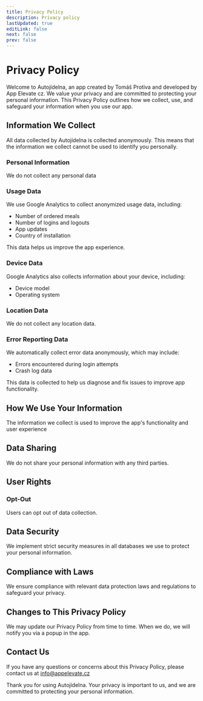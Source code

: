 ```yaml
---
title: Privacy Policy
description: Privacy policy
lastUpdated: true
editLink: false
next: false
prev: false
---
```


# Privacy Policy

Welcome to Autojídelna, an app created by Tomáš Protiva and developed by App Elevate cz. We value your privacy and are committed to protecting your personal information. This Privacy Policy outlines how we collect, use, and safeguard your information when you use our app.

## Information We Collect

All data collected by Autojídelna is collected anonymously. This means that the information we collect cannot be used to identify you personally.

### Personal Information

We do not collect any personal data

### Usage Data

We use Google Analytics to collect anonymized usage data, including:

- Number of ordered meals
- Number of logins and logouts
- App updates
- Country of installation

This data helps us improve the app experience.

### Device Data

Google Analytics also collects information about your device, including:

- Device model
- Operating system

### Location Data

We do not collect any location data.

### Error Reporting Data

We automatically collect error data anonymously, which may include:

- Errors encountered during login attempts
- Crash log data

This data is collected to help us diagnose and fix issues to improve app functionality.

## How We Use Your Information

The information we collect is used to improve the app's functionality and user experience

## Data Sharing

We do not share your personal information with any third parties.

## User Rights

### Opt-Out

Users can opt out of data collection.

## Data Security

We implement strict security measures in all databases we use to protect your personal information.

## Compliance with Laws

We ensure compliance with relevant data protection laws and regulations to safeguard your privacy.

## Changes to This Privacy Policy

We may update our Privacy Policy from time to time. When we do, we will notify you via a popup in the app.

## Contact Us

If you have any questions or concerns about this Privacy Policy, please contact us at [info\@appelevate.cz](mailto:info@appelevate.cz?subject=Privacy%20Policy%20Concerns)

Thank you for using Autojídelna. Your privacy is important to us, and we are committed to protecting your personal information.
